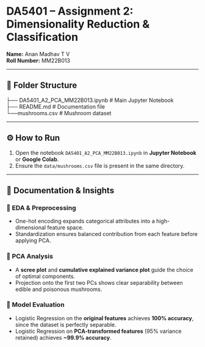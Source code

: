 # DA5401 – Assignment 2: Dimensionality Reduction & Classification  

**Name:** Anan Madhav T V  
**Roll Number:** MM22B013  

---

## 📂 Folder Structure  

├── DA5401_A2_PCA_MM22B013.ipynb       # Main Jupyter Notebook  
├── README.md                          # Documentation file  
└──mushrooms.csv                      # Mushroom dataset

---

## ⚙️ How to Run  
1. Open the notebook `DA5401_A2_PCA_MM22B013.ipynb` in **Jupyter Notebook** or **Google Colab**.  
2. Ensure the `data/mushrooms.csv` file is present in the same directory.  
---
## 📌 Documentation & Insights  

### 🔹 EDA & Preprocessing  
- One-hot encoding expands categorical attributes into a high-dimensional feature space.  
- Standardization ensures balanced contribution from each feature before applying PCA.  

### 🔹 PCA Analysis  
- A **scree plot** and **cumulative explained variance plot** guide the choice of optimal components.  
- Projection onto the first two PCs shows clear separability between edible and poisonous mushrooms.  

### 🔹 Model Evaluation  
- Logistic Regression on the **original features** achieves **100% accuracy**, since the dataset is perfectly separable.  
- Logistic Regression on **PCA-transformed features** (95% variance retained) achieves **~99.9% accuracy**.  

